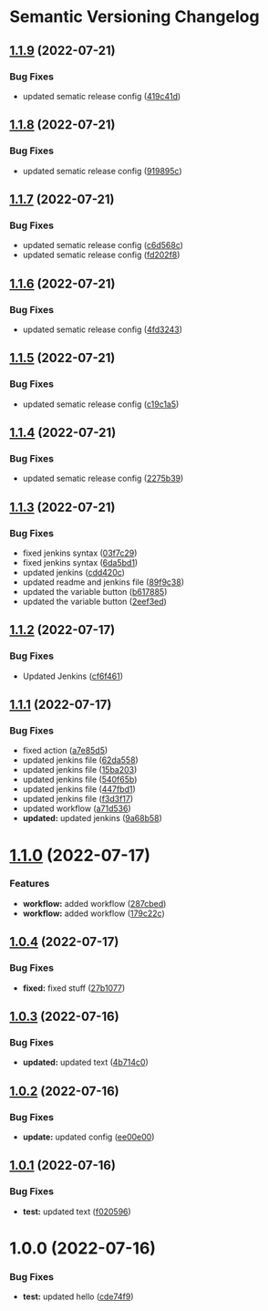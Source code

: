 # Semantic Versioning Changelog

## [1.1.9](https://github.com/chetan25/test-git-tags/compare/v1.1.8...v1.1.9) (2022-07-21)


### Bug Fixes

* updated sematic release config ([419c41d](https://github.com/chetan25/test-git-tags/commit/419c41d428451175c1969f68df2c409f2e07851c))

## [1.1.8](https://github.com/chetan25/test-git-tags/compare/v1.1.7...v1.1.8) (2022-07-21)


### Bug Fixes

* updated sematic release config ([919895c](https://github.com/chetan25/test-git-tags/commit/919895c820feb276163dd6770eb2629e8e2679ba))

## [1.1.7](https://github.com/chetan25/test-git-tags/compare/v1.1.6...v1.1.7) (2022-07-21)


### Bug Fixes

* updated sematic release config ([c6d568c](https://github.com/chetan25/test-git-tags/commit/c6d568ce1703b9010268d8b55570845cbf8f2eb8))
* updated sematic release config ([fd202f8](https://github.com/chetan25/test-git-tags/commit/fd202f8b2f36f9fbfc0df570c0609a4e030e8959))

## [1.1.6](https://github.com/chetan25/test-git-tags/compare/v1.1.5...v1.1.6) (2022-07-21)


### Bug Fixes

* updated sematic release config ([4fd3243](https://github.com/chetan25/test-git-tags/commit/4fd3243292e5173b0f52d0074596deedbb5600a6))

## [1.1.5](https://github.com/chetan25/test-git-tags/compare/v1.1.4...v1.1.5) (2022-07-21)


### Bug Fixes

* updated sematic release config ([c19c1a5](https://github.com/chetan25/test-git-tags/commit/c19c1a598aca7ee7a9ae79efe5d71dc69472332f))

## [1.1.4](https://github.com/chetan25/test-git-tags/compare/v1.1.3...v1.1.4) (2022-07-21)


### Bug Fixes

* updated sematic release config ([2275b39](https://github.com/chetan25/test-git-tags/commit/2275b391c083b25b9c1c3f5a166deb8d2fc715fb))

## [1.1.3](https://github.com/chetan25/test-git-tags/compare/v1.1.2...v1.1.3) (2022-07-21)


### Bug Fixes

* fixed jenkins syntax ([03f7c29](https://github.com/chetan25/test-git-tags/commit/03f7c29c4c7ccf3405ff5a64c33de76e2f8c4555))
* fixed jenkins syntax ([6da5bd1](https://github.com/chetan25/test-git-tags/commit/6da5bd177e97b0475c665852cadb9b86f0808566))
* updated jenkins ([cdd420c](https://github.com/chetan25/test-git-tags/commit/cdd420cb3d0ab72131975ceb14511c1e8c444034))
* updated readme and jenkins file ([89f9c38](https://github.com/chetan25/test-git-tags/commit/89f9c389afd29c2723d5859ebd19aad5db930d87))
* updated the variable button ([b617885](https://github.com/chetan25/test-git-tags/commit/b61788517d7aa9722d2d2830f8737e35a778efeb))
* updated the variable button ([2eef3ed](https://github.com/chetan25/test-git-tags/commit/2eef3ed761ee77702af3501f18f49371d1d6426a))

## [1.1.2](https://github.com/chetan25/test-git-tags/compare/v1.1.1...v1.1.2) (2022-07-17)


### Bug Fixes

* Updated Jenkins ([cf6f461](https://github.com/chetan25/test-git-tags/commit/cf6f4617d05581dffe35f9f8a97a4e2f6d482657))

## [1.1.1](https://github.com/chetan25/test-git-tags/compare/v1.1.0...v1.1.1) (2022-07-17)


### Bug Fixes

* fixed action ([a7e85d5](https://github.com/chetan25/test-git-tags/commit/a7e85d58598186a3bf00a2933b411575e5130c8f))
* updated jenkins file ([62da558](https://github.com/chetan25/test-git-tags/commit/62da558526768d34a3e8da6228f99a2451149a63))
* updated jenkins file ([15ba203](https://github.com/chetan25/test-git-tags/commit/15ba203a49882bee17febec31f7f2284afe58117))
* updated jenkins file ([540f65b](https://github.com/chetan25/test-git-tags/commit/540f65beef892a5b8a20bb6bf592408c270cd0e6))
* updated jenkins file ([447fbd1](https://github.com/chetan25/test-git-tags/commit/447fbd174288f9d0a561a161f17133f4eb7ef542))
* updated jenkins file ([f3d3f17](https://github.com/chetan25/test-git-tags/commit/f3d3f17093c8b2a5b40835f3f6d83561ab66caee))
* updated workflow ([a71d536](https://github.com/chetan25/test-git-tags/commit/a71d536cd3db96de50ef6c70a1374f16761fcb2b))
* **updated:** updated jenkins ([9a68b58](https://github.com/chetan25/test-git-tags/commit/9a68b5893c69057eef6b45ac10b17e873c01a569))

# [1.1.0](https://github.com/chetan25/test-git-tags/compare/v1.0.4...v1.1.0) (2022-07-17)


### Features

* **workflow:** added workflow ([287cbed](https://github.com/chetan25/test-git-tags/commit/287cbed711c09e9456862932d17d432e53ad86a2))
* **workflow:** added workflow ([179c22c](https://github.com/chetan25/test-git-tags/commit/179c22c7bcdc443396aa248574498313064f3660))

## [1.0.4](https://github.com/chetan25/test-git-tags/compare/v1.0.3...v1.0.4) (2022-07-17)


### Bug Fixes

* **fixed:** fixed stuff ([27b1077](https://github.com/chetan25/test-git-tags/commit/27b10770a32c975ed5257389debfeea24362dcb4))

## [1.0.3](https://github.com/chetan25/test-git-tags/compare/v1.0.2...v1.0.3) (2022-07-16)


### Bug Fixes

* **updated:** updated text ([4b714c0](https://github.com/chetan25/test-git-tags/commit/4b714c0c49839a87696c4553c632c07cc3ea101b))

## [1.0.2](https://github.com/chetan25/test-git-tags/compare/v1.0.1...v1.0.2) (2022-07-16)


### Bug Fixes

* **update:** updated config ([ee00e00](https://github.com/chetan25/test-git-tags/commit/ee00e00373a06acb9355415c7fd89f4652891a45))

## [1.0.1](https://github.com/chetan25/test-git-tags/compare/v1.0.0...v1.0.1) (2022-07-16)


### Bug Fixes

* **test:** updated text ([f020596](https://github.com/chetan25/test-git-tags/commit/f0205964fbedf5f47f69f90a54d0fe09584b5a7b))

# 1.0.0 (2022-07-16)


### Bug Fixes

* **test:** updated hello ([cde74f9](https://github.com/chetan25/test-git-tags/commit/cde74f96d58f3a7bff7e58c3cebe55221839a429))
